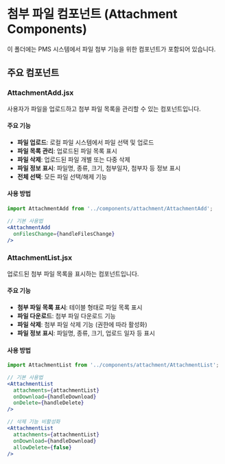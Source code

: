 # 첨부 파일 컴포넌트 (Attachment Components)

이 폴더에는 PMS 시스템에서 파일 첨부 기능을 위한 컴포넌트가 포함되어 있습니다.

## 주요 컴포넌트

### AttachmentAdd.jsx

사용자가 파일을 업로드하고 첨부 파일 목록을 관리할 수 있는 컴포넌트입니다.

#### 주요 기능
- **파일 업로드**: 로컬 파일 시스템에서 파일 선택 및 업로드
- **파일 목록 관리**: 업로드된 파일 목록 표시
- **파일 삭제**: 업로드된 파일 개별 또는 다중 삭제
- **파일 정보 표시**: 파일명, 종류, 크기, 첨부일자, 첨부자 등 정보 표시
- **전체 선택**: 모든 파일 선택/해제 기능

#### 사용 방법
```jsx
import AttachmentAdd from '../components/attachment/AttachmentAdd';

// 기본 사용법
<AttachmentAdd 
  onFilesChange={handleFilesChange}
/>
```

### AttachmentList.jsx

업로드된 첨부 파일 목록을 표시하는 컴포넌트입니다.

#### 주요 기능
- **첨부 파일 목록 표시**: 테이블 형태로 파일 목록 표시
- **파일 다운로드**: 첨부 파일 다운로드 기능
- **파일 삭제**: 첨부 파일 삭제 기능 (권한에 따라 활성화)
- **파일 정보 표시**: 파일명, 종류, 크기, 업로드 일자 등 표시

#### 사용 방법
```jsx
import AttachmentList from '../components/attachment/AttachmentList';

// 기본 사용법
<AttachmentList 
  attachments={attachmentList}
  onDownload={handleDownload}
  onDelete={handleDelete}
/>

// 삭제 기능 비활성화
<AttachmentList 
  attachments={attachmentList}
  onDownload={handleDownload}
  allowDelete={false}
/>
``` 